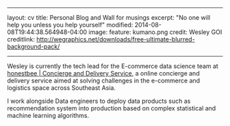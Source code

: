 - - - -
layout: cv
title: Personal Blog and Wall for musings
excerpt: "No one will help you unless you help yourself"
modified: 2014-08-08T19:44:38.564948-04:00
image:
feature: kumano.png
credit: Wesley GOI
creditlink: http://wegraphics.net/downloads/free-ultimate-blurred-background-pack/
- - - -

Wesley is currently the tech lead for the E-commerce data science team at [honestbee | Concierge and Delivery Service](https://www.honestbee.sg), a online concierge and delivery service aimed at solving challenges in the e-commerce and logistics space across Southeast Asia. 

I work alongside Data engineers to deploy data products such as recommendation system into production based on complex statistical and machine learning algorithms. 
